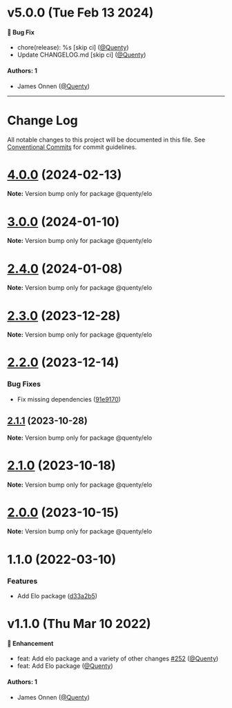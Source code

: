 # v5.0.0 (Tue Feb 13 2024)

#### 🐛 Bug Fix

- chore(release): %s \[skip ci\] ([@Quenty](https://github.com/Quenty))
- Update CHANGELOG.md \[skip ci\] ([@Quenty](https://github.com/Quenty))

#### Authors: 1

- James Onnen ([@Quenty](https://github.com/Quenty))

---

# Change Log

All notable changes to this project will be documented in this file.
See [Conventional Commits](https://conventionalcommits.org) for commit guidelines.

# [4.0.0](https://github.com/Quenty/NevermoreEngine/compare/@quenty/elo@3.0.0...@quenty/elo@4.0.0) (2024-02-13)

**Note:** Version bump only for package @quenty/elo





# [3.0.0](https://github.com/Quenty/NevermoreEngine/compare/@quenty/elo@2.4.0...@quenty/elo@3.0.0) (2024-01-10)

**Note:** Version bump only for package @quenty/elo





# [2.4.0](https://github.com/Quenty/NevermoreEngine/compare/@quenty/elo@2.3.0...@quenty/elo@2.4.0) (2024-01-08)

**Note:** Version bump only for package @quenty/elo





# [2.3.0](https://github.com/Quenty/NevermoreEngine/compare/@quenty/elo@2.2.0...@quenty/elo@2.3.0) (2023-12-28)

**Note:** Version bump only for package @quenty/elo





# [2.2.0](https://github.com/Quenty/NevermoreEngine/compare/@quenty/elo@2.1.1...@quenty/elo@2.2.0) (2023-12-14)


### Bug Fixes

* Fix missing dependencies ([91e9170](https://github.com/Quenty/NevermoreEngine/commit/91e9170a2e34d2bdcc1ceb4f384ee59947a541ef))





## [2.1.1](https://github.com/Quenty/NevermoreEngine/compare/@quenty/elo@2.1.0...@quenty/elo@2.1.1) (2023-10-28)

**Note:** Version bump only for package @quenty/elo





# [2.1.0](https://github.com/Quenty/NevermoreEngine/compare/@quenty/elo@2.0.0...@quenty/elo@2.1.0) (2023-10-18)

**Note:** Version bump only for package @quenty/elo





# [2.0.0](https://github.com/Quenty/NevermoreEngine/compare/@quenty/elo@1.1.0...@quenty/elo@2.0.0) (2023-10-15)

**Note:** Version bump only for package @quenty/elo





# 1.1.0 (2022-03-10)


### Features

* Add Elo package ([d33a2b5](https://github.com/Quenty/NevermoreEngine/commit/d33a2b56c340bef988fe7362a65e5afc9df3b132))





# v1.1.0 (Thu Mar 10 2022)

#### 🚀 Enhancement

- feat: Add elo package and a variety of other changes [#252](https://github.com/Quenty/NevermoreEngine/pull/252) ([@Quenty](https://github.com/Quenty))
- feat: Add Elo package ([@Quenty](https://github.com/Quenty))

#### Authors: 1

- James Onnen ([@Quenty](https://github.com/Quenty))
